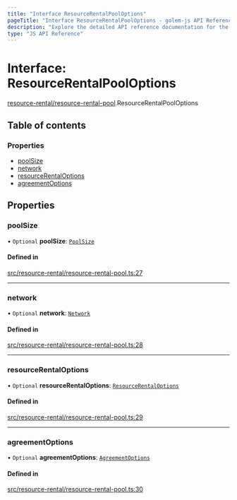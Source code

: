 ```yaml
---
title: "Interface ResourceRentalPoolOptions"
pageTitle: "Interface ResourceRentalPoolOptions - golem-js API Reference"
description: "Explore the detailed API reference documentation for the Interface ResourceRentalPoolOptions within the golem-js SDK for the Golem Network."
type: "JS API Reference"
---
```

# Interface: ResourceRentalPoolOptions

[resource-rental/resource-rental-pool](../modules/resource_rental_resource_rental_pool).ResourceRentalPoolOptions

## Table of contents

### Properties

- [poolSize](resource_rental_resource_rental_pool.ResourceRentalPoolOptions#poolsize)
- [network](resource_rental_resource_rental_pool.ResourceRentalPoolOptions#network)
- [resourceRentalOptions](resource_rental_resource_rental_pool.ResourceRentalPoolOptions#resourcerentaloptions)
- [agreementOptions](resource_rental_resource_rental_pool.ResourceRentalPoolOptions#agreementoptions)

## Properties

### poolSize

• `Optional` **poolSize**: [`PoolSize`](../modules/resource_rental_resource_rental_pool#poolsize)

#### Defined in

[src/resource-rental/resource-rental-pool.ts:27](https://github.com/golemfactory/golem-js/blob/ed1cf1df/src/resource-rental/resource-rental-pool.ts#L27)

___

### network

• `Optional` **network**: [`Network`](../classes/network_network.Network)

#### Defined in

[src/resource-rental/resource-rental-pool.ts:28](https://github.com/golemfactory/golem-js/blob/ed1cf1df/src/resource-rental/resource-rental-pool.ts#L28)

___

### resourceRentalOptions

• `Optional` **resourceRentalOptions**: [`ResourceRentalOptions`](resource_rental_resource_rental.ResourceRentalOptions)

#### Defined in

[src/resource-rental/resource-rental-pool.ts:29](https://github.com/golemfactory/golem-js/blob/ed1cf1df/src/resource-rental/resource-rental-pool.ts#L29)

___

### agreementOptions

• `Optional` **agreementOptions**: [`AgreementOptions`](market_agreement_agreement.AgreementOptions)

#### Defined in

[src/resource-rental/resource-rental-pool.ts:30](https://github.com/golemfactory/golem-js/blob/ed1cf1df/src/resource-rental/resource-rental-pool.ts#L30)
